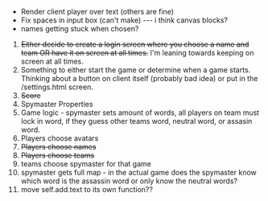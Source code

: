 - Render client player over text (others are fine)
- Fix spaces in input box (can't make) --- i think canvas blocks?
- names getting stuck when chosen?

1. ~~Either decide to create a login screen where you choose a name and team OR have it on screen at all times.~~ I'm leaning towards keeping on screen at all times.
2. Something to either start the game or determine when a game starts. Thinking about a button on client itself (probably bad idea) or put in the /settings.html screen. 
3. ~~Score~~
4. Spymaster Properties
5. Game logic - spymaster sets amount of words, all players on team must lock in word, if they guess other teams word, neutral word, or assasin word. 
6. Players choose avatars
7. ~~Players choose names~~
8. ~~Players choose teams~~
9. teams choose spymaster for that game
10. spymaster gets full map - in the actual game does the spymaster know which word is the assassin word or only know the neutral words?
11. move self.add.text to its own function??